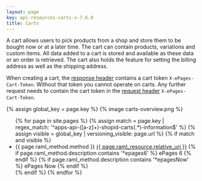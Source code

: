 ```yaml
---
layout: page
key: api-resources-carts-v-7.6.0
title: Carts
---
```


A cart allows users to pick products from a shop and store them to be bought now or at a later time.
The cart can contain products, variations and custom items.
All data added to a cart is stored and available as these data or an order is retrieved.
The cart also holds the feature for setting the billing address as well as the shipping address.

When creating a cart, the [response header](page:apps-response-headers) contains a cart token `X-ePages-Cart-Token`.
Without that token you cannot operate on carts.
Any further request needs to contain the cart token in the [request header](page:apps-request-headers) `X-ePages-Cart-Token`.


{% assign global_key = page.key %}
{% image carts-overview.png %}

<ul id="resource-list">
  {% for page in site.pages %}
    {% assign match = page.key | regex_match: '^apps-api-([a-z]+)-shopid-carts(.*)-information$' %}
    {% assign visible = global_key | versioning_visible: page.url %}
    {% if match and visible %}
      <li class="resource-entry">
        <span class="http-method http-method-{{ page.raml_method.method | downcase }}">{{ page.raml_method.method }}</span>
        <a href="{{ page.url | prepend: site.baseurl }}">{{ page.raml_resource.relative_uri }}</a>
        {% if page.raml_method.description contains '*epages6' %}
          <span class="ep-label-6 ep-label">ePages 6</span>
        {% endif %}
        {% if page.raml_method.description contains '*epagesNow' %}
          <span class="ep-label-now ep-label">ePages Now</span>
        {% endif %}
      </li>
    {% endif %}
  {% endfor %}
</ul>
